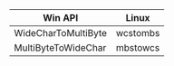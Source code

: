 | Win API | Linux |
| ------ | ------ |
| WideCharToMultiByte | wcstombs |
| MultiByteToWideChar | mbstowcs |
